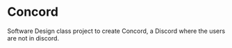 # Concord
Software Design class project to create Concord, a Discord where the users are not in discord.
